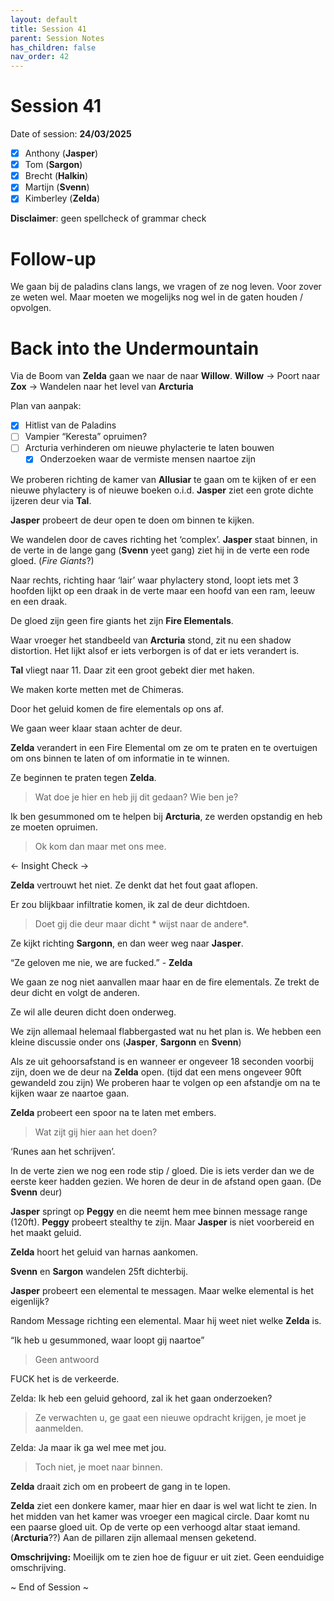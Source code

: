 ```yaml
---
layout: default
title: Session 41
parent: Session Notes
has_children: false
nav_order: 42
---
```


# Session 41

Date of session: **24/03/2025**

- [x] Anthony (**Jasper**)
- [x] Tom (**Sargon**)
- [x] Brecht (**Halkin**)
- [x] Martijn (**Svenn**)
- [x] Kimberley (**Zelda**)

**Disclaimer**: geen spellcheck of grammar check

# Follow-up

We gaan bij de paladins clans langs, we vragen of ze nog leven.
Voor zover ze weten wel. Maar moeten we mogelijks nog wel in de gaten houden / opvolgen.

# Back into the Undermountain

Via de Boom van **Zelda** gaan we naar de naar **Willow**.
**Willow** -> Poort naar **Zox** -> Wandelen naar het level van **Arcturia**

Plan van aanpak:
- [x] Hitlist van de Paladins
- [ ] Vampier “Keresta” opruimen?
- [ ] Arcturia verhinderen om nieuwe phylacterie te laten bouwen
	- [x] Onderzoeken waar de vermiste mensen naartoe zijn

We proberen richting de kamer van **Allusiar** te gaan om te kijken of er een nieuwe phylactery is of nieuwe boeken o.i.d.
**Jasper** ziet een grote dichte ijzeren deur via **Tal**.

**Jasper** probeert de deur open te doen om binnen te kijken.

We wandelen door de caves richting het ‘complex’.
**Jasper** staat binnen, in de verte in de lange gang (**Svenn** yeet gang) ziet hij in de verte een rode gloed. (*Fire Giants*?)

Naar rechts, richting haar ‘lair’ waar phylactery stond, loopt iets met 3 hoofden lijkt op een draak in de verte maar een hoofd van een ram, leeuw en een draak.

De gloed zijn geen fire giants het zijn **Fire Elementals**.

Waar vroeger het standbeeld van **Arcturia** stond, zit nu een shadow distortion.
Het lijkt alsof er iets verborgen is of dat er iets verandert is.

**Tal** vliegt naar 11. Daar zit een groot gebekt dier met haken.

We maken korte metten met de Chimeras.

Door het geluid komen de fire elementals op ons af.

We gaan weer klaar staan achter de deur.

**Zelda** verandert in een Fire Elemental om ze om te praten en te overtuigen om ons binnen te laten of om informatie in te winnen.

Ze beginnen te praten tegen **Zelda**.

> Wat doe je hier en heb jij dit gedaan? Wie ben je?

Ik ben gesummoned om te helpen bij **Arcturia**, ze werden opstandig en heb ze moeten opruimen.

> Ok kom dan maar met ons mee.

<- Insight Check ->

**Zelda** vertrouwt het niet. Ze denkt dat het fout gaat aflopen.

Er zou blijkbaar infiltratie komen, ik zal de deur dichtdoen.

> Doet gij die deur maar dicht * wijst naar de andere*. 

Ze kijkt richting **Sargonn**, en dan weer weg naar **Jasper**.

“Ze geloven me nie, we are fucked.” - **Zelda**

We gaan ze nog niet aanvallen maar haar en de fire elementals.
Ze trekt de deur dicht en volgt de anderen.

Ze wil alle deuren dicht doen onderweg.

We zijn allemaal helemaal flabbergasted wat nu het plan is.
We hebben een kleine discussie onder ons (**Jasper**, **Sargonn** en **Svenn**)

Als ze uit gehoorsafstand is en wanneer er ongeveer 18 seconden voorbij zijn, doen we de deur na **Zelda** open. (tijd dat een mens ongeveer 90ft gewandeld zou zijn)
We proberen haar te volgen op een afstandje om na te kijken waar ze naartoe gaan.

**Zelda** probeert een spoor na te laten met embers.

> Wat zijt gij hier aan het doen?

‘Runes aan het schrijven’.

In de verte zien we nog een rode stip / gloed. Die is iets verder dan we de eerste keer hadden gezien.
We horen de deur in de afstand open gaan. (De **Svenn** deur)

**Jasper** springt op **Peggy** en die neemt hem mee binnen message range (120ft).
**Peggy** probeert stealthy te zijn. Maar **Jasper** is niet voorbereid en het maakt geluid.

**Zelda** hoort het geluid van harnas aankomen.

**Svenn** en **Sargon** wandelen 25ft dichterbij.

**Jasper** probeert een elemental te messagen.
Maar welke elemental is het eigenlijk?

Random Message richting een elemental. Maar hij weet niet welke **Zelda** is.

“Ik heb u gesummoned, waar loopt gij naartoe”

> Geen antwoord

FUCK het is de verkeerde.

Zelda: Ik heb een geluid gehoord, zal ik het gaan onderzoeken?

> Ze verwachten u, ge gaat een nieuwe opdracht krijgen, je moet je aanmelden.

Zelda: Ja maar ik ga wel mee met jou.

> Toch niet, je moet naar binnen.

**Zelda** draait zich om en probeert de gang in te lopen.

**Zelda** ziet een donkere kamer, maar hier en daar is wel wat licht te zien.
In het midden van het kamer was vroeger een magical circle. Daar komt nu een paarse gloed uit.
Op de verte op een verhoogd altar staat iemand. (**Arcturia**??)
Aan de pillaren zijn allemaal mensen geketend.

**Omschrijving:**
Moeilijk om te zien hoe de figuur er uit ziet. Geen eenduidige omschrijving.

~ End of Session ~
